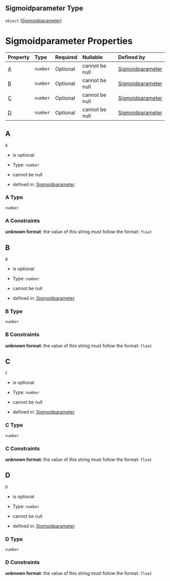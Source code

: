 ## Sigmoidparameter Type

`object` ([Sigmoidparameter](sigmoidparameter.md))

# Sigmoidparameter Properties

| Property | Type     | Required | Nullable       | Defined by                                                                                                                                                                        |
| :------- | :------- | :------- | :------------- | :-------------------------------------------------------------------------------------------------------------------------------------------------------------------------------- |
| [A](#a)  | `number` | Optional | cannot be null | [Sigmoidparameter](sigmoidparameter-properties-a.md "https://raw.githubusercontent.com/conuti-gmbh/bo4e-schema/master/schemas/v1/com/Sigmoidparameter.schema.json#/properties/A") |
| [B](#b)  | `number` | Optional | cannot be null | [Sigmoidparameter](sigmoidparameter-properties-b.md "https://raw.githubusercontent.com/conuti-gmbh/bo4e-schema/master/schemas/v1/com/Sigmoidparameter.schema.json#/properties/B") |
| [C](#c)  | `number` | Optional | cannot be null | [Sigmoidparameter](sigmoidparameter-properties-c.md "https://raw.githubusercontent.com/conuti-gmbh/bo4e-schema/master/schemas/v1/com/Sigmoidparameter.schema.json#/properties/C") |
| [D](#d)  | `number` | Optional | cannot be null | [Sigmoidparameter](sigmoidparameter-properties-d.md "https://raw.githubusercontent.com/conuti-gmbh/bo4e-schema/master/schemas/v1/com/Sigmoidparameter.schema.json#/properties/D") |

## A



`A`

*   is optional

*   Type: `number`

*   cannot be null

*   defined in: [Sigmoidparameter](sigmoidparameter-properties-a.md "https://raw.githubusercontent.com/conuti-gmbh/bo4e-schema/master/schemas/v1/com/Sigmoidparameter.schema.json#/properties/A")

### A Type

`number`

### A Constraints

**unknown format**: the value of this string must follow the format: `float`

## B



`B`

*   is optional

*   Type: `number`

*   cannot be null

*   defined in: [Sigmoidparameter](sigmoidparameter-properties-b.md "https://raw.githubusercontent.com/conuti-gmbh/bo4e-schema/master/schemas/v1/com/Sigmoidparameter.schema.json#/properties/B")

### B Type

`number`

### B Constraints

**unknown format**: the value of this string must follow the format: `float`

## C



`C`

*   is optional

*   Type: `number`

*   cannot be null

*   defined in: [Sigmoidparameter](sigmoidparameter-properties-c.md "https://raw.githubusercontent.com/conuti-gmbh/bo4e-schema/master/schemas/v1/com/Sigmoidparameter.schema.json#/properties/C")

### C Type

`number`

### C Constraints

**unknown format**: the value of this string must follow the format: `float`

## D



`D`

*   is optional

*   Type: `number`

*   cannot be null

*   defined in: [Sigmoidparameter](sigmoidparameter-properties-d.md "https://raw.githubusercontent.com/conuti-gmbh/bo4e-schema/master/schemas/v1/com/Sigmoidparameter.schema.json#/properties/D")

### D Type

`number`

### D Constraints

**unknown format**: the value of this string must follow the format: `float`
